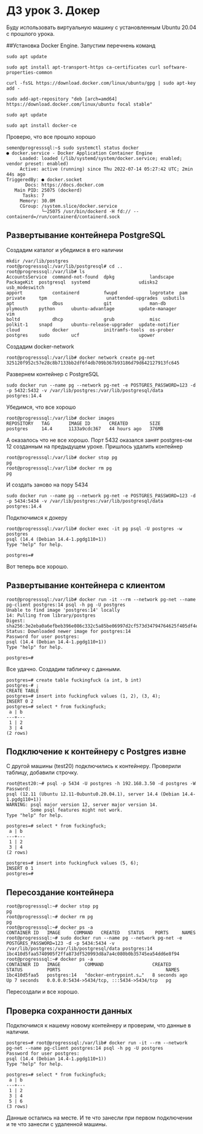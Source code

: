 # ДЗ урок 3. Докер

Буду использовать виртуальную машину с установленным Ubuntu 20.04 с прошлого урока.

##Установка Docker Engine.
Запустим перечнень команд
```
sudo apt update
```
```
sudo apt install apt-transport-https ca-certificates curl software-properties-common
```
```
curl -fsSL https://download.docker.com/linux/ubuntu/gpg | sudo apt-key add -
```
```
sudo add-apt-repository "deb [arch=amd64] https://download.docker.com/linux/ubuntu focal stable"
```
```
sudo apt update
```
```
sudo apt install docker-ce
```
Проверю, что все прошло хорошо
```
semen@progresssql:~$ sudo systemctl status docker
● docker.service - Docker Application Container Engine
     Loaded: loaded (/lib/systemd/system/docker.service; enabled; vendor preset: enabled)
     Active: active (running) since Thu 2022-07-14 05:27:42 UTC; 2min 44s ago
TriggeredBy: ● docker.socket
       Docs: https://docs.docker.com
   Main PID: 25075 (dockerd)
      Tasks: 7
     Memory: 30.0M
     CGroup: /system.slice/docker.service
             └─25075 /usr/bin/dockerd -H fd:// --containerd=/run/containerd/containerd.sock
```
## Развертывание контейнера PostgreSQL
Создадим каталог и убедимся в его наличии
```
mkdir /var/lib/postgres
root@progresssql:/var/lib/postgresql# cd ..
root@progresssql:/var/lib# ls
AccountsService  command-not-found  dpkg             landscape  PackageKit  postgresql  systemd                  udisks2              usb_modeswitch
apport           containerd         fwupd            logrotate  pam         private     tpm                      unattended-upgrades  usbutils
apt              dbus               git              man-db     plymouth    python      ubuntu-advantage         update-manager       vim
boltd            dhcp               grub             misc       polkit-1    snapd       ubuntu-release-upgrader  update-notifier
cloud            docker             initramfs-tools  os-prober  postgres    sudo        ucf                      upower
```
Создадим docker-network
```
root@progresssql:/var/lib# docker network create pg-net
325120f952c57e28c8b7133bb2df6f4db709b367b93186d79d642127913fc645
```
Развернем контейнер с PostgreSQL
```
sudo docker run --name pg --network pg-net -e POSTGRES_PASSWORD=123 -d -p 5432:5432 -v /var/lib/postgres:/var/lib/postgresql/data postgres:14.4

```
Убедимся, что все хорошо
```
root@progresssql:/var/lib# docker images
REPOSITORY   TAG       IMAGE ID       CREATED        SIZE
postgres     14.4      1133a9cdc367   44 hours ago   376MB
```
А оказалось что не все хорошо. Порт 5432 оказался занят postgres-ом 12 созданным на предыдущем уроке.
Пришлось удалить контейнер
```
root@progresssql:/var/lib# docker stop pg
pg
root@progresssql:/var/lib# docker rm pg
pg
```
И создать заново на пору 5434
```
sudo docker run --name pg --network pg-net -e POSTGRES_PASSWORD=123 -d -p 5434:5434 -v /var/lib/postgres:/var/lib/postgresql/data postgres:14.4
```
Подключимся к докеру
```
root@progresssql:/var/lib# docker exec -it pg psql -U postgres -w postgres
psql (14.4 (Debian 14.4-1.pgdg110+1))
Type "help" for help.

postgres=#
```
Вот теперь все хорошо.
## Развертывание контейнера с клиентом
```
root@progresssql:/var/lib# docker run -it --rm --network pg-net --name pg-client postgres:14 psql -h pg -U postgres
Unable to find image 'postgres:14' locally
14: Pulling from library/postgres
Digest: sha256:3e2eba0a6efbeb396e086c332c5a85be06997d2cf573d34794764625f405df4e
Status: Downloaded newer image for postgres:14
Password for user postgres:
psql (14.4 (Debian 14.4-1.pgdg110+1))
Type "help" for help.

postgres=#
```
Все удачно. Создадим табличку с данными.
```
postgres=# create table fuckingfuck (a int, b int)
postgres-# ;
CREATE TABLE
postgres=# insert into fuckingfuck values (1, 2), (3, 4);
INSERT 0 2
postgres=# select * from fuckingfuck;
 a | b
---+---
 1 | 2
 3 | 4
(2 rows)
```
## Подключение к контейнеру с Postgres извне
С другой машины (test20) подключились к контейнеру. Проверили таблицу, добавили строчку.
```
root@test20:~# psql -p 5434 -U postgres -h 192.168.3.50 -d postgres -W
Password:
psql (12.11 (Ubuntu 12.11-0ubuntu0.20.04.1), server 14.4 (Debian 14.4-1.pgdg110+1))
WARNING: psql major version 12, server major version 14.
         Some psql features might not work.
Type "help" for help.

postgres=# select * from fuckingfuck;
 a | b
---+---
 1 | 2
 3 | 4
(2 rows)

postgres=# insert into fuckingfuck values (5, 6);
INSERT 0 1
postgres=#
```
## Пересоздание контейнера
```
root@progresssql:~# docker stop pg
pg
root@progresssql:~# docker rm pg
pg
root@progresssql:~# docker ps -a
CONTAINER ID   IMAGE     COMMAND   CREATED   STATUS    PORTS     NAMES
root@progresssql:~# sudo docker run --name pg --network pg-net -e POSTGRES_PASSWORD=123 -d -p 5434:5434 -v /var/lib/postgres:/var/lib/postgresql/data postgres:14
1bc410d5faa5740905f2ffa873df520993d8a7a4c080b0b35745ea54dd6e8f94
root@progresssql:~# docker ps -a
CONTAINER ID   IMAGE         COMMAND                  CREATED         STATUS         PORTS                                       NAMES
1bc410d5faa5   postgres:14   "docker-entrypoint.s…"   8 seconds ago   Up 7 seconds   0.0.0.0:5434->5434/tcp, :::5434->5434/tcp   pg
```
Пересоздали и все хорошо.
##  Проверка сохранности данных
Подключимся к нашему новому контейнеру и проверим, что данные в наличии.
```
postgres=# root@progresssql:/var/lib# docker run -it --rm --network pg-net --name pg-client postgres:14 psql -h pg -U postgres
Password for user postgres:
psql (14.4 (Debian 14.4-1.pgdg110+1))
Type "help" for help.

postgres=# select * from fuckingfuck;
 a | b
---+---
 1 | 2
 3 | 4
 5 | 6
(3 rows)
```
Данные остались на месте. И те что занесли при первом подключении и те что занесли с удаленной машины.
